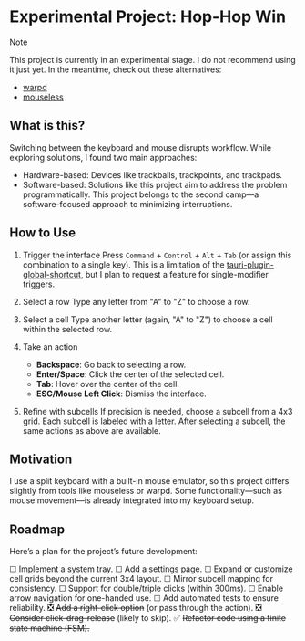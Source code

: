 # Experimental Project: Hop-Hop Win

> [!Note]
> This project is currently in an experimental stage. I do not recommend using it just yet. In the meantime, check out these alternatives:
> - [warpd](https://github.com/rvaiya/warpd)
> - [mouseless](https://mouseless.click/)

## What is this?
Switching between the keyboard and mouse disrupts workflow. While exploring solutions, I found two main approaches:
- Hardware-based: Devices like trackballs, trackpoints, and trackpads.
- Software-based: Solutions like this project aim to address the problem programmatically.
This project belongs to the second camp—a software-focused approach to minimizing interruptions.

## How to Use
1. Trigger the interface
Press `Command` + `Control` + `Alt` + `Tab` (or assign this combination to a single key). This is a limitation of the [tauri-plugin-global-shortcut](https://github.com/tauri-apps/tauri-plugin-global-shortcut), but I plan to request a feature for single-modifier triggers.

2. Select a row
Type any letter from "A" to "Z" to choose a row.

3. Select a cell
Type another letter (again, "A" to "Z") to choose a cell within the selected row.

4. Take an action
   * **Backspace**: Go back to selecting a row.
   * **Enter/Space**: Click the center of the selected cell.
   * **Tab**: Hover over the center of the cell.
   * **ESC/Mouse Left Click**: Dismiss the interface.
  
6. Refine with subcells
If precision is needed, choose a subcell from a 4x3 grid. Each subcell is labeled with a letter. After selecting a subcell, the same actions as above are available.

## Motivation
I use a split keyboard with a built-in mouse emulator, so this project differs slightly from tools like mouseless or warpd. Some functionality—such as mouse movement—is already integrated into my keyboard setup.

## Roadmap
Here’s a plan for the project’s future development:

☐ Implement a system tray.
☐ Add a settings page.
☐ Expand or customize cell grids beyond the current 3x4 layout.
☐ Mirror subcell mapping for consistency.
☐ Support for double/triple clicks (within 300ms).
☐ Enable arrow navigation for one-handed use.
☐ Add automated tests to ensure reliability.
❎ ~~Add a right-click option~~ (or pass through the action).
❎ ~~Consider click-drag-release~~ (likely to skip).
✅ ~~Refactor code using a finite state machine (FSM).~~
